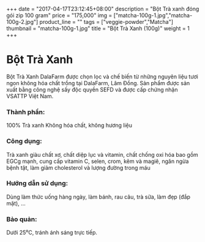 +++
date = "2017-04-17T23:12:45+08:00"
description = "Bột Trà xanh đóng gói zip 100 gram"
price = "175,000"
img = ["matcha-100g-1.jpg","matcha-100g-2.jpg"]
product_line = ""
tags = ["veggie-powder","Matcha"]
thumbnail = "matcha-100g-1.jpg"
title = "Bột Trà Xanh (100g)"
weight = 1
+++

# Bột Trà Xanh

Bột Trà Xanh DalaFarm được chọn lọc và chế biến từ những nguyên liệu 
tươi ngon không hóa chất trồng tại DalaFarm, Lâm Đồng. Sản phẩm được 
sản xuất bằng công nghệ sấy độc quyền SEFD và được cấp chứng nhận 
VSATTP Việt Nam.

### Thành phần: 
100% Trà xanh
Không hóa chất, không hương liệu

### Công dụng: 
Trà xanh giàu chất xơ, chất diệp lục 
và vitamin, chất chống oxi hóa bao 
gồm EGCg mạnh, cung cấp vitamin 
C, selen, crom, kẽm và magiê, ngăn 
ngừa bệnh tật, làm giảm cholesterol 
và lượng đường trong máu

### Hướng dẫn sử dụng:  
Dùng làm thức uống hàng ngày, 
làm bánh, rau câu, trà sữa, làm đẹp 
(đắp mặt), …

### Bảo quản: 
Dưới 25⁰C, tránh ánh sáng trực tiếp.

